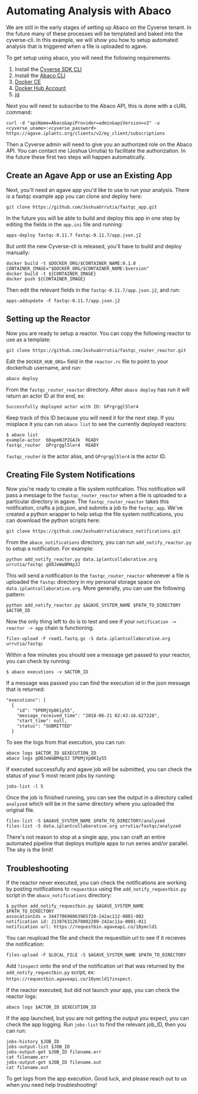 Automating Analysis with Abaco
================================================

We are still in the early stages of setting up Abaco on the Cyverse tenant. In the future many of these processes will be templated and baked into the
cyverse-cli. In this example, we will show you how to setup automated analysis that is triggered when a file is uploaded to agave.

To get setup using abaco, you will need the following requirements:

1. Install the [Cyverse SDK CLI](getting-started.md)
2. Install the [Abaco CLI](https://github.com/johnfonner/abaco-cli)
3. [Docker CE](https://www.docker.com/community-edition)
4. [Docker Hub Account](https://hub.docker.com/)
5. [jq](https://stedolan.github.io/jq/)

Next you will need to subscribe to the Abaco API, this is done with a cURL command:
```
curl -d "apiName=Abaco&apiProvider=admin&apiVersion=v2" -u <cyverse_uname>:<cyverse_password> https://agave.iplantc.org/clients/v2/my_client/subscriptions
```

Then a Cyverse admin will need to give you an authorized role on the Abaco API. You can contact me (Joshua Urrutia) to facilitate the authorization. In the future these first two steps will happen automatically.

Create an Agave App or use an Existing App
-----------------

Next, you'll need an agave app you'd like to use to run your analysis. There is a fastqc example app you can clone and deploy here:
```
git clone https://github.com/JoshuaUrrutia/fastqc_app.git
```
In the future you will be able to build and deploy this app in one step by editing the fields in the `app.ini` file and running:
```
apps-deploy fastqc-0.11.7 fastqc-0.11.7/app.json.j2
```
But until the new Cyverse-cli is released, you'll have to build and deploy manually:
```
docker build -t $DOCKER_ORG/$CONTAINER_NAME:0.1.0
CONTAINER_IMAGE="$DOCKER_ORG/$CONTAINER_NAME:$version"
docker build -t ${CONTAINER_IMAGE}
docker push ${CONTAINER_IMAGE}
```
Then edit the relevant fields in the `fastqc-0.11.7/app.json.j2`, and run:
```
apps-addupdate -F fastqc-0.11.7/app.json.j2
```

Setting up the Reactor
-----------------

Now you are ready to setup a reactor. You can copy the following reactor to use as a template:
```
git clone https://github.com/JoshuaUrrutia/fastqc_router_reactor.git
```
Edit the `DOCKER_HUB_ORG=` field in the `reactor.rc` file to point to your dockerhub username, and run:
```
abaco deploy
```
From the `fastqc_router_reactor` directory. After `abaco deploy` has run it will return an actor ID at the end, ex:
```
Successfully deployed actor with ID: GPrgrggl5ler4
```
Keep track of this ID because you will need it for the next step. If you misplace it you can run `abaco list` to see the currently deployed reactors:
```
$ abaco list
example-actor  60apmNJPZGAJk  READY
fastqc_router  GPrgrggl5ler4  READY
```
`fastqc_router` is the actor alias, and `GPrgrggl5ler4` is the actor ID.

Creating File System Notifications
-----------------

Now you're ready to create a file system notification. This notification will pass a message to the `fastqc_router_reactor` when a file is uploaded to a particular directory in agave. The `fastqc_router_reactor` takes this notification, crafts a job.json, and submits a job to the `fastqc_app`. We've created a python wrapper to help setup the file system notifications, you can download the python scripts here:
```
git clone https://github.com/JoshuaUrrutia/abaco_notifications.git
```
From the `abaco_notifications` directory, you can run `add_notify_reactor.py` to setup a notification. For example:
```
python add_notify_reactor.py data.iplantcollaborative.org urrutia/fastqc gO0JeWaBM4p3J
```
This will send a notification to the `fastqc_router_reactor` whenever a file is uploaded the `fastqc` directory in my personal storage space on `data.iplantcollaborative.org`. More generally, you can use the following pattern:
```
python add_notify_reactor.py $AGAVE_SYSTEM_NAME $PATH_TO_DIRECTORY $ACTOR_ID
```

Now the only thing left to do is to test and see if your `notification -> reactor -> app` chain is functioning.

```
files-upload -F read1.fastq.gz -S data.iplantcollaborative.org urrutia/fastqc
```

Within a few minutes you should see a message get passed to your reactor, you can check by running:
```
$ abaco executions -v $ACTOR_ID
```
If a message was passed you can find the execution id in the json message that is returned:
```
"executions": [
  {
    "id": "5P6MjVp8K1y55",
    "message_received_time": "2018-06-21 02:43:16.627228",
    "start_time": null,
    "status": "SUBMITTED"
  }
```
To see the logs from that execution, you can run:
```
abaco logs $ACTOR_ID $EXECUTION_ID
abaco logs gO0JeWaBM4p3J 5P6MjVp8K1y55
```

If executed successfully and agave job will be submitted, you can check the status of your 5 most recent jobs by running:
```
jobs-list -l 5
```

Once the job is finished running, you can see the output in a directory called `analyzed` which will be in the same directory where you uploaded the original file.
```
files-list -S $AGAVE_SYSTEM_NAME $PATH_TO_DIRECTORY/analyzed
files-list -S data.iplantcollaborative.org urrutia/fastqc/analyzed
```

There's not reason to stop at a single app, you can craft an entire automated pipeline that deploys multiple apps to run series and/or parallel. The sky is the limit!

Troubleshooting
-----------------

If the reactor never executed, you can check the notifications are working by posting notifications to `requestbin` using the `add_notify_requestbin.py` script in the `abaco_notifications` directory:
```
$ python add_notify_requestbin.py $AGAVE_SYSTEM_NAME $PATH_TO_DIRECTORY
assocationIds = 344770698063965720-242ac112-0001-002
notification id: 213876312678002200-242ac11a-0001-011
notification url: https://requestbin.agaveapi.co/10ymcld1
```
You can reupload the file and check the requestbin url to see if it recieves the notification:
```
files-upload -F $LOCAL_FILE -S $AGAVE_SYSTEM_NAME $PATH_TO_DIRECTORY
```
Add `?inspect` onto the end of the notification url that was returned by the `add_notify_requestbin.py` script, ex: `https://requestbin.agaveapi.co/10ymcld1?inspect`.

If the reactor executed, but did not launch your app, you can check the reactor logs:
```
abaco logs $ACTOR_ID $EXECUTION_ID
```

If the app launched, but you are not getting the output you expect, you can check the app logging. Run `jobs-list` to find the relevant job_ID, then you can run:
```
jobs-history $JOB_ID
jobs-output-list $JOB_ID
jobs-output-get $JOB_ID filename.err
cat filename.err
jobs-output-get $JOB_ID filename.out
cat filename.out
```
To get logs from the app execution. Good luck, and please reach out to us when you need help troubleshooting!
